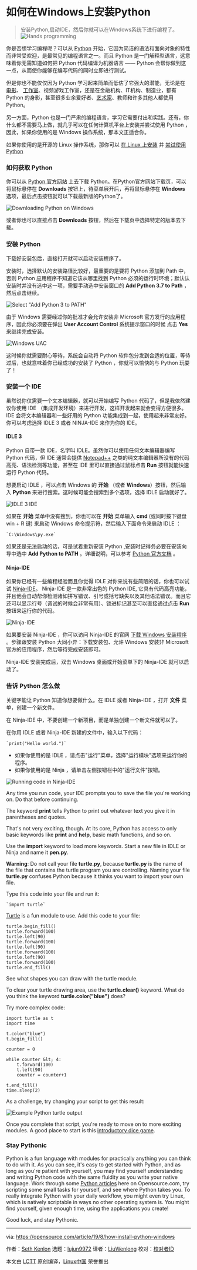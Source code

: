 [#]: collector: (lujun9972)
[#]: translator: (LiuWenlong)
[#]: reviewer: ( )
[#]: publisher: ( )
[#]: url: ( )
[#]: subject: (How to install Python on Windows)
[#]: via: (https://opensource.com/article/19/8/how-install-python-windows)
[#]: author: (Seth Kenlon https://opensource.com/users/sethhttps://opensource.com/users/greg-p)

如何在Windows上安装Python
======
> 安装Python,启动IDE，然后你就可以在Windows系统下进行编程了。
![Hands programming][1]

你是否想学习编程呢？可以从 [Python][2] 开始，它因为简洁的语法和面向对象的特性而非常受欢迎，是最常见的编程语言之一。而且 Python 是一门解释型语言，这意味着你无需知道如何把 Python 代码编译为机器语言 —— Python 会帮你做到这一点，从而使你能够在编写代码的同时立即进行测试。

但是你也不能仅仅因为 Python 学习起来简单而低估了它强大的潜能，无论是在 [电影][4]、 [工作室][5]、视频游戏工作室，还是在金融机构、IT机构、制造业，都有 Python 的身影，甚至很多业余爱好者、[艺术家][6]、教师和许多其他人都使用Python。

另一方面，Python 也是一门严肃的编程语言，学习它需要付出和实践。还有，你什么都不需要马上做，就几乎可以在任何计算机平台上安装并尝试使用 Python ，因此，如果你使用的是 Windows 操作系统，那本文正适合你。

如果你使用的是开源的 Linux 操作系统，那你可以 [在 Linux 上安装][7] 并 [尝试使用Python][8]

### 如何获取 Python

你可以从 [Python 官方网站][9] 上去下载 Python。在Python官方网站下载页，可以将鼠标悬停在 **Downloads** 按钮上，待菜单展开后，再将鼠标悬停在 **Windows** 选项，最后点击按钮就可以下载最新版的Python了。

![Downloading Python on Windows][10]

或者你也可以直接点击 **Downloads** 按钮，然后在下载页中选择特定的版本去下载。

### 安装 Python

下载好安装包后，直接打开就可以启动安装程序了。

安装时，选择默认的安装路径比较好，最重要的是要将 Python 添加到 Path 中，否则 Python 应用程序不知道它该从哪里找到 Python 必须的运行时环境；默认认安装时并没有选中这一项，需要手动选中安装窗口的 **Add Python 3.7 to Path** ，然后点击继续。

![Select "Add Python 3 to PATH"][11]

由于 Windows 需要经过你的批准才会允许安装非 Microsoft 官方发行的应用程序，因此你必须要在弹出 **User Account Control** 系统提示窗口的时候 点击 **Yes** 来继续完成安装。

![Windows UAC][12]

这时候你就需要耐心等待，系统会自动将 Python 软件包分发到合适的位置，等待过后，也就意味着你已经成功的安装了 Python ，你就可以愉快的与 Python 玩耍了！ 

### 安装一个 IDE

虽然说你仅需要一个文本编辑器，就可以开始编写 Python 代码了，但是我依然建议你使用 IDE （集成开发环境）来进行开发，这样开发起来就会变得方便很多。IDE 会将文本编辑器和一些好用的 Python 功能集成到一起，使用起来非常友好。你可以考虑选择 IDLE 3 或者 NINJA-IDE 来作为你的 IDE。

#### IDLE 3

Python 自带一款 IDE，名字叫 IDLE。虽然你可以使用任何文本编辑器编写 Python 代码，但 IDE 通常会提供 [Notepad++][13] 之类的纯文本编辑器所没有的代码高亮、语法检测等功能，甚至在 IDE 里可以直接通过鼠标点击 **Run** 按钮就能快速运行 Python 代码。

想要启动 IDLE ，可以点击 Windows 的 **开始** （或者 **Windows**）按钮，然后输入 **Python** 来进行搜索。这时候可能会搜索到多个选项，选择 IDLE 启动就好了。

![IDLE 3 IDE][14]

如果在 **开始** 菜单中没有搜到，你也可以在 **开始** 菜单输入 **cmd** (或同时按下键盘 win + R 键) 来启动 Windows 命令提示符，然后输入下面命令来启动 IDLE ：

```
`C:\Windows\py.exe`
```

如果还是无法启动的话，可是试着重新安装 Python ,安装时记得务必要在安装向导中选中 **Add Python to PATH** 。详细说明，可以参考 [Python 官方文档][15] 。

#### Ninja-IDE

如果你已经有一些编程经验而且你觉得 IDLE 对你来说有些简陋的话，你也可以试试 [Ninja-IDE][16]。 Ninja-IDE 是一款非常出色的 Python IDE,  它具有代码高亮功能，并且他会自动帮你检测诸如拼写错误、引号或括号缺失以及其他语法错误。而且它还可以显示行号（调试的时候会非常有用）、锁进标记甚至可以直接通过点击 **Run** 按钮来运行你的代码。

![Ninja-IDE][17]

如果要安装 Ninja-IDE ，你可以访问 Ninja-IDE 的官网 [下载 Windows 安装程序][18] 。步骤跟安装 Python 大同小异：下载安装包、允许 Windows 安装非 Microsoft 官方的应用程序，然后等待完成安装即可。

Ninja-IDE 安装完成后，双击 Windows 桌面或开始菜单下的 Ninja-IDE 就可以启动了。

### 告诉 Python 怎么做

关键字能让 Python 知道你想要做什么。在 IDLE 或者 Ninja-IDE ，打开 **文件** 菜单，创建一个新文件。

在 Ninja-IDE 中，不要创建一个新项目，而是单独创建一个新文件就可以了。

在你用 IDLE 或者 Ninja-IDE  新建的文件中，输入以下代码：

```
`print("Hello world.")`
```

  * 如果你使用的是 IDLE ，请点击"运行"菜单，选择"运行模块"选项来运行你的程序。
  * 如果你使用的是 Ninja ，请单击左侧按钮栏中的"运行文件"按钮。

![Running code in Ninja-IDE][19]

Any time you run code, your IDE prompts you to save the file you're working on. Do that before continuing.

The keyword **print** tells Python to print out whatever text you give it in parentheses and quotes.

That's not very exciting, though. At its core, Python has access to only basic keywords like **print** and **help**, basic math functions, and so on.

Use the **import** keyword to load more keywords. Start a new file in IDLE or Ninja and name it **pen.py**.

**Warning**: Do not call your file **turtle.py**, because **turtle.py** is the name of the file that contains the turtle program you are controlling. Naming your file **turtle.py** confuses Python because it thinks you want to import your own file.

Type this code into your file and run it:


```
`import turtle`
```

[Turtle][20] is a fun module to use. Add this code to your file:


```
turtle.begin_fill()
turtle.forward(100)
turtle.left(90)
turtle.forward(100)
turtle.left(90)
turtle.forward(100)
turtle.left(90)
turtle.forward(100)
turtle.end_fill()
```

See what shapes you can draw with the turtle module.

To clear your turtle drawing area, use the **turtle.clear()** keyword. What do you think the keyword **turtle.color("blue")** does?

Try more complex code:


```
import turtle as t
import time

t.color("blue")
t.begin_fill()

counter = 0

while counter &lt; 4:
    t.forward(100)
    t.left(90)
    counter = counter+1

t.end_fill()
time.sleep(2)
```

As a challenge, try changing your script to get this result:

![Example Python turtle output][21]

Once you complete that script, you're ready to move on to more exciting modules. A good place to start is this [introductory dice game][22].

### Stay Pythonic

Python is a fun language with modules for practically anything you can think to do with it. As you can see, it's easy to get started with Python, and as long as you're patient with yourself, you may find yourself understanding and writing Python code with the same fluidity as you write your native language. Work through some [Python articles][23] here on Opensource.com, try scripting some small tasks for yourself, and see where Python takes you. To really integrate Python with your daily workflow, you might even try Linux, which is natively scriptable in ways no other operating system is. You might find yourself, given enough time, using the applications you create!

Good luck, and stay Pythonic.

--------------------------------------------------------------------------------

via: https://opensource.com/article/19/8/how-install-python-windows

作者：[Seth Kenlon][a]
选题：[lujun9972][b]
译者：[LiuWenlong](https://github.com/011011100010110101101111)
校对：[校对者ID](https://github.com/校对者ID)

本文由 [LCTT](https://github.com/LCTT/TranslateProject) 原创编译，[Linux中国](https://linux.cn/) 荣誉推出

[a]: https://opensource.com/users/sethhttps://opensource.com/users/greg-p
[b]: https://github.com/lujun9972
[1]: https://opensource.com/sites/default/files/styles/image-full-size/public/lead-images/programming-code-keyboard-laptop.png?itok=pGfEfu2S (Hands programming)
[2]: https://www.python.org/
[3]: https://opensource.com/article/19/7/get-modular-python-classes
[4]: https://github.com/edniemeyer/weta_python_db
[5]: https://www.python.org/about/success/ilm/
[6]: https://opensource.com/article/19/7/rgb-cube-python-scribus
[7]: https://opensource.com/article/19/7/ways-get-started-linux
[8]: https://opensource.com/article/17/10/python-101
[9]: https://www.python.org/downloads/
[10]: https://opensource.com/sites/default/files/uploads/win-python-install.jpg (Downloading Python on Windows)
[11]: https://opensource.com/sites/default/files/uploads/win-python-path.jpg (Select "Add Python 3 to PATH")
[12]: https://opensource.com/sites/default/files/uploads/win-python-publisher.jpg (Windows UAC)
[13]: https://notepad-plus-plus.org/
[14]: https://opensource.com/sites/default/files/uploads/idle3.png (IDLE 3 IDE)
[15]: http://docs.python.org/3/using/windows.html
[16]: http://ninja-ide.org/
[17]: https://opensource.com/sites/default/files/uploads/win-python-ninja.jpg (Ninja-IDE)
[18]: http://ninja-ide.org/downloads/
[19]: https://opensource.com/sites/default/files/uploads/ninja_run.png (Running code in Ninja-IDE)
[20]: https://opensource.com/life/15/8/python-turtle-graphics
[21]: https://opensource.com/sites/default/files/uploads/win-python-idle-turtle.jpg (Example Python turtle output)
[22]: https://opensource.com/article/17/10/python-101#python-101-dice-game
[23]: https://opensource.com/sitewide-search?search_api_views_fulltext=Python
